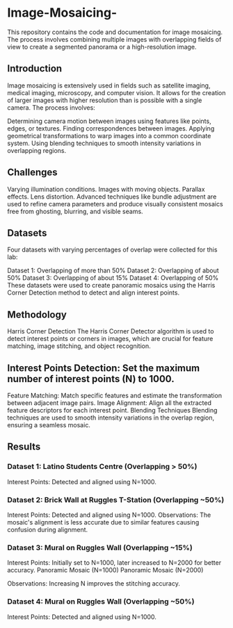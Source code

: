 # Image-Mosaicing-

This repository contains the code and documentation for  image mosaicing. The process involves combining multiple images with overlapping fields of view to create a segmented panorama or a high-resolution image.

## Introduction
Image mosaicing is extensively used in fields such as satellite imaging, medical imaging, microscopy, and computer vision. It allows for the creation of larger images with higher resolution than is possible with a single camera. The process involves:

Determining camera motion between images using features like points, edges, or textures.
Finding correspondences between images.
Applying geometrical transformations to warp images into a common coordinate system.
Using blending techniques to smooth intensity variations in overlapping regions.

## Challenges
Varying illumination conditions.
Images with moving objects.
Parallax effects.
Lens distortion.
Advanced techniques like bundle adjustment are used to refine camera parameters and produce visually consistent mosaics free from ghosting, blurring, and visible seams.

## Datasets
Four datasets with varying percentages of overlap were collected for this lab:

Dataset 1: Overlapping of more than 50%
Dataset 2: Overlapping of about 50%
Dataset 3: Overlapping of about 15%
Dataset 4: Overlapping of 50%
These datasets were used to create panoramic mosaics using the Harris Corner Detection method to detect and align interest points.

## Methodology
Harris Corner Detection
The Harris Corner Detector algorithm is used to detect interest points or corners in images, which are crucial for feature matching, image stitching, and object recognition.

## Interest Points Detection: Set the maximum number of interest points (N) to 1000.
Feature Matching: Match specific features and estimate the transformation between adjacent image pairs.
Image Alignment: Align all the extracted feature descriptors for each interest point.
Blending Techniques
Blending techniques are used to smooth intensity variations in the overlap region, ensuring a seamless mosaic.

## Results
### Dataset 1: Latino Students Centre (Overlapping > 50%)
Interest Points: Detected and aligned using N=1000.

### Dataset 2: Brick Wall at Ruggles T-Station (Overlapping ~50%)
Interest Points: Detected and aligned using N=1000.
Observations: The mosaic's alignment is less accurate due to similar features causing confusion during alignment.

### Dataset 3: Mural on Ruggles Wall (Overlapping ~15%)
Interest Points: Initially set to N=1000, later increased to N=2000 for better accuracy.
Panoramic Mosaic (N=1000)
Panoramic Mosaic (N=2000)

Observations: Increasing N improves the stitching accuracy.

### Dataset 4: Mural on Ruggles Wall (Overlapping ~50%)
Interest Points: Detected and aligned using N=1000.
